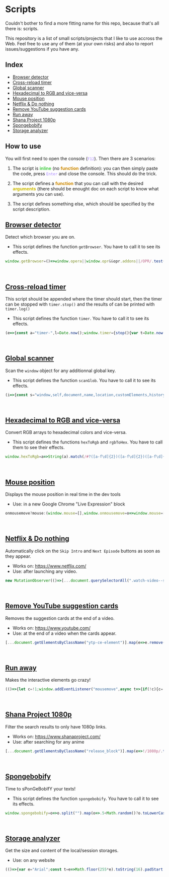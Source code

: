 # Scripts

Couldn't bother to find a more fitting name for this repo, because that's all there is: scripts.

This repository is a list of small scripts/projects that I like to use accross the Web. Feel free to use any of them (at your own risks) and also to report issues/suggestions if you have any.

## Index

- [Browser detector](#browser-detector)
- [Cross-reload timer](#timer)
- [Global scanner](#glob-scanner)
- [Hexadecimal to RGB and vice-versa](#color-operations)
- [Mouse position](#mouse)
- [Netflix & Do nothing](#lazy-netflix)
- [Remove YouTube suggestion cards](#youtube-cards)
- [Run away](#runaway)
- [Shana Project 1080p](#shana)
- [Spongebobify](#spongebobify)
- [Storage analyzer](#storage-analyzer)

## How to use

You will first need to open the console (<code style="color:#a8f">F12</code>). Then there are 3 scenarios:

1. The script is <b style="color:#4c4">inline</b> (no <b style="color:#c80">function</b> definition): you can then simply paste the code, press <code style="color:#a8f">Enter</code> and close the console. This should do the trick.

2. The script defines a <b style="color:#c80">function</b> that you can call with the desired <b style="color:#cb0">arguments</b> (there should be enought doc on each script to know what arguments you can use).

3. The script defines something else, which should be specified by the script description.


## <a name="browser-detector">[Browser detector](https://github.com/Arcasias/scripts/blob/master/src/public/browser_detector.js)</a>

Detect which browser you are on.

- This script defines the function `getBrowser`. You have to call it to see its effects.

```js
window.getBrowser=()=>window.opera||window.opr&&opr.addons||/OPR/.test(navigator.userAgent)?"Opera":window.InstallTrigger?"Firefox":window.safari&&/SafariRemoteNotification/.test(safari.pushNotification)?"Safari":window.chrome&&(chrome.webstore||chrome.runtime)?/Edg/.test(navigator.userAgent)?"Edge":"Chrome":void 0;
```


<br>

## <a name="timer">[Cross-reload timer](https://github.com/Arcasias/scripts/blob/master/src/public/timer.js)</a>

This script should be appended where the timer should start, then the timer can be stopped with `timer.stop()` and the results of can be printed with `timer.log()`

- This script defines the function `timer`. You have to call it to see its effects.

```js
(e=>{const a="timer-",l=Date.now();window.timer={stop(){var t=Date.now()-l,o=localStorage.getItem(a+e),o=o?o.split(",").map(Number):[];o.push(t),localStorage.setItem(a+e,o.join(",")),o.length<1e3&&window.top.location.reload()},log(){for(const e in localStorage){var t,o;e.startsWith(a)&&(o=(t=localStorage.getItem(e).split(",").map(Number).sort((t,o)=>t-o)).length/2,console.log(`Results for "${e.slice(a.length)}" on`,t.length,"attempts:"),console.log({max:Math.max(...t),min:Math.min(...t),mean:Math.round(t.reduce((t,o)=>t+o,0)/t.length),median:Math.round(t.length%2?t[Math.floor(o)]:(t[o-1]+t[o])/2)}))}},clear(){for(const t in localStorage)t.startsWith(a)&&localStorage.removeItem(t)}}})("timer");
```


<br>

## <a name="glob-scanner">[Global scanner](https://github.com/Arcasias/scripts/blob/master/src/public/glob_scanner.js)</a>

Scan the `window` object for any additionnal global key.

- This script defines the function `scanGlob`. You have to call it to see its effects.

```js
(i=>{const s="window,self,document,name,location,customElements,history,locationbar,menubar,personalbar,scrollbars,statusbar,toolbar,status,closed,frames,length,top,opener,parent,frameElement,navigator,origin,external,screen,innerWidth,innerHeight,scrollX,pageXOffset,scrollY,pageYOffset,visualViewport,screenX,screenY,outerWidth,outerHeight,devicePixelRatio,clientInformation,screenLeft,screenTop,defaultStatus,defaultstatus,styleMedia,onsearch,isSecureContext,performance,onappinstalled,onbeforeinstallprompt,crypto,indexedDB,webkitStorageInfo,sessionStorage,localStorage,onabort,onblur,oncancel,oncanplay,oncanplaythrough,onchange,onclick,onclose,oncontextmenu,oncuechange,ondblclick,ondrag,ondragend,ondragenter,ondragleave,ondragover,ondragstart,ondrop,ondurationchange,onemptied,onended,onerror,onfocus,onformdata,oninput,oninvalid,onkeydown,onkeypress,onkeyup,onload,onloadeddata,onloadedmetadata,onloadstart,onmousedown,onmouseenter,onmouseleave,onmousemove,onmouseout,onmouseover,onmouseup,onmousewheel,onpause,onplay,onplaying,onprogress,onratechange,onreset,onresize,onscroll,onseeked,onseeking,onselect,onstalled,onsubmit,onsuspend,ontimeupdate,ontoggle,onvolumechange,onwaiting,onwebkitanimationend,onwebkitanimationiteration,onwebkitanimationstart,onwebkittransitionend,onwheel,onauxclick,ongotpointercapture,onlostpointercapture,onpointerdown,onpointermove,onpointerup,onpointercancel,onpointerover,onpointerout,onpointerenter,onpointerleave,onselectstart,onselectionchange,onanimationend,onanimationiteration,onanimationstart,ontransitionrun,ontransitionstart,ontransitionend,ontransitioncancel,onafterprint,onbeforeprint,onbeforeunload,onhashchange,onlanguagechange,onmessage,onmessageerror,onoffline,ononline,onpagehide,onpageshow,onpopstate,onrejectionhandled,onstorage,onunhandledrejection,onunload,alert,atob,blur,btoa,cancelAnimationFrame,cancelIdleCallback,captureEvents,clearInterval,clearTimeout,close,confirm,createImageBitmap,fetch,find,focus,getComputedStyle,getSelection,matchMedia,moveBy,moveTo,open,postMessage,print,prompt,queueMicrotask,releaseEvents,requestAnimationFrame,requestIdleCallback,resizeBy,resizeTo,scroll,scrollBy,scrollTo,setInterval,setTimeout,stop,webkitCancelAnimationFrame,webkitRequestAnimationFrame,chrome,originAgentCluster,speechSynthesis,onpointerrawupdate,trustedTypes,crossOriginIsolated,openDatabase,webkitRequestFileSystem,webkitResolveLocalFileSystemURL,errorPageController,decodeUTF16Base64ToString,toggleHelpBox,diagnoseErrors,updateForDnsProbe,updateIconClass,search,reloadButtonClick,downloadButtonClick,detailsButtonClick,setAutoFetchState,savePageLaterClick,cancelSavePageClick,toggleErrorInformationPopup,launchOfflineItem,launchDownloadsPage,getIconForSuggestedItem,getSuggestedContentDiv,offlineContentAvailable,toggleOfflineContentListVisibility,onDocumentLoadOrUpdate,onDocumentLoad,onResize,setupMobileNav,Runner,getRandomNum,vibrate,createCanvas,decodeBase64ToArrayBuffer,getTimeStamp,GameOverPanel,checkForCollision,createAdjustedCollisionBox,drawCollisionBoxes,boxCompare,CollisionBox,Obstacle,Trex,DistanceMeter,Cloud,NightMode,HorizonLine,Horizon,loadTimeData,LoadTimeData,jstGetTemplate,JsEvalContext,jstProcess,tp,certificateErrorPageController,res,TEMPORARY,PERSISTENT,addEventListener,dispatchEvent,removeEventListener".split(",");window.scanGlob=(e=[],o=!1)=>{var n=[],t=[...s,...e,"scanGlob"];for(const a in i)t.includes(a)||n.push(a);if(n.length&&(console.warn(`Unregistered global keys (${n.length}): ${n.join(", ")}.`),o))for(const r of n)delete i[r]}})(this);
```


<br>

## <a name="color-operations">[Hexadecimal to RGB and vice-versa](https://github.com/Arcasias/scripts/blob/master/src/public/color_operations.js)</a>

Convert RGB arrays to hexadecimal colors and vice-versa.

- This script defines the functions `hexToRgb` and `rgbToHex`. You have to call them to see their effects.

```js
window.hexToRgb=a=>String(a).match(/#?([a-f\d]{2})([a-f\d]{2})([a-f\d]{2})/)?.slice(1,4).map(a=>parseInt(a,16)),window.rgbToHex=a=>"#"+a.map(a=>Math.floor(a).toString(16).padStart(2,"0")).join("");
```


<br>

## <a name="mouse">[Mouse position](https://github.com/Arcasias/scripts/blob/master/src/public/mouse.js)</a>

Displays the mouse position in real time in the dev tools

- Use: in a new Google Chrome "Live Expression" block

```js
onmousemove?mouse:(window.mouse=[],window.onmousemove=o=>window.mouse=[o.clientX,o.clientY]);
```


<br>

## <a name="lazy-netflix">[Netflix & Do nothing](https://github.com/Arcasias/scripts/blob/master/src/public/lazy_netflix.js)</a>

Automatically click on the `Skip Intro` and `Next Episode` buttons as soon as they appear.

- Works on: https://www.netflix.com/
- Use: after launching any video.

```js
new MutationObserver(()=>[...document.querySelectorAll(".watch-video--skip-content-button,[data-uia=next-episode-seamless-button]")].map(e=>e.click())).observe(document.body,{childList:!0,subtree:!0});
```


<br>

## <a name="youtube-cards">[Remove YouTube suggestion cards](https://github.com/Arcasias/scripts/blob/master/src/public/youtube_cards.js)</a>

Removes the suggestion cards at the end of a video.

- Works on: https://www.youtube.com/
- Use: at the end of a video when the cards appear.

```js
[...document.getElementsByClassName("ytp-ce-element")].map(e=>e.remove());
```


<br>

## <a name="runaway">[Run away](https://github.com/Arcasias/scripts/blob/master/src/public/runaway.js)</a>

Makes the interactive elements go crazy!



```js
(()=>{let c=!1;window.addEventListener("mousemove",async t=>{if(!c){c=!0;var{clientX:e,clientY:i}=[t][0];for(const l of document.querySelectorAll('a[href],button,input,select,[tabindex]:not([tabindex="-1"]')){var n,o,{x:a,y:s,height:r,width:d}=l.getBoundingClientRect();d&&r&&(n=a+d/2-e,o=s+r/2-i,Math.sqrt(n**2+o**2)<Math.max(100,d+20,r+20)&&Object.assign(l.style,{position:"fixed",width:d+"px",height:r+"px",left:a+n+"px",top:s+o+"px"}))}await new Promise(requestAnimationFrame),c=!1}},!0)})();
```


<br>

## <a name="shana">[Shana Project 1080p](https://github.com/Arcasias/scripts/blob/master/src/public/shana.js)</a>

Filter the search results to only have 1080p links.

- Works on: https://www.shanaproject.com/
- Use: after searching for any anime

```js
[...document.getElementsByClassName("release_block")].map(e=>!/1080p/.test(e.innerText)&&e.remove()).length;
```


<br>

## <a name="spongebobify">[Spongebobify](https://github.com/Arcasias/scripts/blob/master/src/public/spongebobify.js)</a>

Time to sPonGeBobIfY your texts!

- This script defines the function `spongebobify`. You have to call it to see its effects.

```js
window.spongebobify=o=>o.split("").map(o=>.5<Math.random()?o.toLowerCase():o.toUpperCase()).join("");
```


<br>

## <a name="storage-analyzer">[Storage analyzer](https://github.com/Arcasias/scripts/blob/master/src/public/storage_analyzer.js)</a>

Get the size and content of the local/session storages.

- Use: on any website

```js
(()=>{var e="Arial";const t=e=>Math.floor(255*e).toString(16).padStart(2,"0"),c=(e,o=!0)=>{let t="",n="";o=o?"%c":"";return 1e9<e?(n=(e/2**30).toFixed(2),t="G"):1e6<e?(n=(e/2**20).toFixed(2),t="M"):1e3<e?(n=(e/1024).toFixed(2),t="K"):n=e,o+n+o+` ${t}B`};for(const s of["localStorage","sessionStorage"]){window[s]||Object.defineProperty(window,s,(i=s,o=void 0,o=document.createElement("iframe"),document.head.append(o),i=Object.getOwnPropertyDescriptor(o.contentWindow,i),o.remove(),i));let n=0,r=0;var o=Object.entries(window[s]),i=o.map(([e,o])=>{var t=(new TextEncoder).encode(e).length,o=(new TextEncoder).encode(o).length;return n+=t,r+=o,[e,t+o]}).sort((e,o)=>o[1]-e[1]).reduce((e,o)=>Object.assign(e,{[o[0]]:""+c(o[1],!1)}),{}),a=n+r,d=`font-family:${e};color:inherit;`,l=`font-family:${e};color:${((e,o)=>{o/=2;return"#"+[Math.min(e/o,1),1-Math.min(Math.max(e-o,0)/o,1),0].map(t).join("")})(a,512e4)};`;console.log([`%cwindow.${s}%c :`,`%c- Size: ${c(a)} (keys: ${c(n)} / values: ${c(r)})`,`%c- Keys: %c${o.length}%c`].join("\n"),"font-family:Consolas;color:#d020f0;",d,d,l,d,l,d,l,d,d,l,d,i)}})();
```


